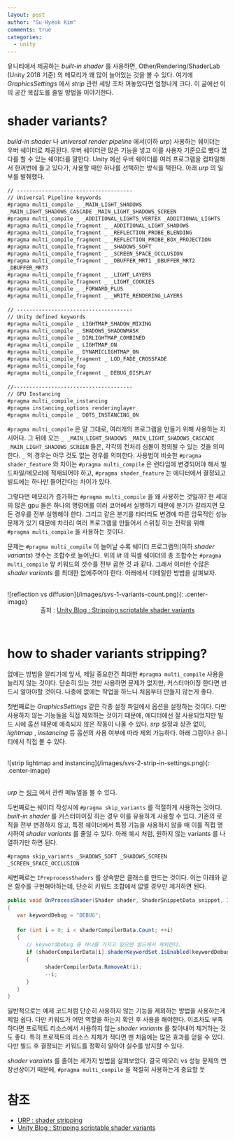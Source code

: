 ```yaml
---
layout: post
author: "Su-Hyeok Kim"
comments: true
categories:
  - unity
---
```


유니티에서 제공하는 _built-in shader_ 를 사용하면, Other/Rendering/ShaderLab (Unity 2018 기준) 의 메모리가 꽤 많이 늘어있는 것을 볼 수 있다. 여기에 _GraphicsSettings_ 에서 _strip_ 관련 세팅 조차 꺼놓았다면 엄청나게 크다. 이 글에선 이의 공간 복잡도를 줄일 방법을 이야기한다.

<!-- more -->

# shader variants?

_build-in shader_ 나 _universal render pipeline_ 에서(이하 _urp_) 사용하는 쉐이더는 우버 쉐이더로 제공된다. 우버 쉐이더란 많은 기능을 넣고 이를 사용자 기준으로 뺐다 꼈다를 할 수 있는 쉐이더를 말한다. Unity 에선 우버 쉐이더를 여러 프로그램을 컴파일해서 한꺼번에 들고 있다가, 사용할 때만 하나를 선택하는 방식을 택한다. 아래 _urp_ 의 일부를 발췌했다.

<!-- 
``` shaderlab
// hdrp - lit.shader
#pragma multi_compile_instancing
#pragma instancing_options renderinglayer
#pragma shader_feature EDITOR_VISUALIZATION
#pragma multi_compile _ DOTS_INSTANCING_ON
// enable dithering LOD crossfade
#pragma multi_compile _ LOD_FADE_CROSSFADE
```
-->

``` shaderlab
// -------------------------------------
// Universal Pipeline keywords
#pragma multi_compile _ _MAIN_LIGHT_SHADOWS _MAIN_LIGHT_SHADOWS_CASCADE _MAIN_LIGHT_SHADOWS_SCREEN
#pragma multi_compile _ _ADDITIONAL_LIGHTS_VERTEX _ADDITIONAL_LIGHTS
#pragma multi_compile_fragment _ _ADDITIONAL_LIGHT_SHADOWS
#pragma multi_compile_fragment _ _REFLECTION_PROBE_BLENDING
#pragma multi_compile_fragment _ _REFLECTION_PROBE_BOX_PROJECTION
#pragma multi_compile_fragment _ _SHADOWS_SOFT
#pragma multi_compile_fragment _ _SCREEN_SPACE_OCCLUSION
#pragma multi_compile_fragment _ _DBUFFER_MRT1 _DBUFFER_MRT2 _DBUFFER_MRT3
#pragma multi_compile_fragment _ _LIGHT_LAYERS
#pragma multi_compile_fragment _ _LIGHT_COOKIES
#pragma multi_compile _ _FORWARD_PLUS
#pragma multi_compile_fragment _ _WRITE_RENDERING_LAYERS

// -------------------------------------
// Unity defined keywords
#pragma multi_compile _ LIGHTMAP_SHADOW_MIXING
#pragma multi_compile _ SHADOWS_SHADOWMASK
#pragma multi_compile _ DIRLIGHTMAP_COMBINED
#pragma multi_compile _ LIGHTMAP_ON
#pragma multi_compile _ DYNAMICLIGHTMAP_ON
#pragma multi_compile_fragment _ LOD_FADE_CROSSFADE
#pragma multi_compile_fog
#pragma multi_compile_fragment _ DEBUG_DISPLAY

//--------------------------------------
// GPU Instancing
#pragma multi_compile_instancing
#pragma instancing_options renderinglayer
#pragma multi_compile _ DOTS_INSTANCING_ON
```

`#pragma multi_compile` 은 말 그대로, 여러개의 프로그램을 만들기 위해 사용하는 지시어다. 그 뒤에 오는 `_ _MAIN_LIGHT_SHADOWS _MAIN_LIGHT_SHADOWS_CASCADE _MAIN_LIGHT_SHADOWS_SCREEN` 들은, 각각의 전처리 심볼이 정의될 수 있는 것을 의미한다. `_` 의 경우는 아무 것도 없는 경우를 의미한다. 사용법이 비슷한 `#pragma shader_feature` 와 차이는 `#pragma multi_compile` 은 런타임에 변경되어야 해서 빌드파일/메모리에 적재되어야 하고, `#pragma shader_feature` 는 에디터에서 결정되고 빌드에는 하나만 들어간다는 차이가 있다.

그렇다면 메모리가 증가하는 `#pragma multi_compile` 을 왜 사용하는 것일까? 현 세대의 많은 gpu 들은 하나의 명렁어를 여러 코어에서 실행하기 때문에 분기가 갈라지면 모든 경우를 전부 실행해야 한다. 그리고 같은 분기를 타더라도 변경에 따른 암묵적인 성능 문제가 있기 때문에 차라리 여러 프로그램을 만들어서 스위칭 하는 전략을 위해 `#pragma multi_compile` 을 사용하는 것이다.

문제는 `#pragma multi_compile` 이 늘어날 수록 쉐이더 프로그램의(이하 _shader variants_) 갯수는 조합수로 늘어난다. 위의 _lit_ 의 픽셀 쉐이더의 총 조합수는 `#pragma multi_compile` 앞 키워드의 갯수를 전부 곱한 것 과 같다. 그래서 이러한 수많은 _shader variants_ 를 최대한 없에주어야 한다. 아래에서 디테일한 방법을 살펴보자.

<br/>
![reflection vs diffusion](/images/svs-1-variants-count.png){: .center-image}
<center>출처 : <a href="https://blog.unity.com/technology/stripping-scriptable-shader-variants">Unity Blog : Stripping scriptable shader variants</a>
</center>
<br/>
<br/>


# how to shader variants stripping?

없에는 방법을 알리기에 앞서, 제일 중요한건 최대한 `#pragma multi_compile` 사용을 늘리지 않는 것이다. 단순히 있는 것만 사용하면 문제가 없지만, 커스터마이징 한다면 반드시 알아야할 것이다. 나중에 없에는 작업을 하느니 처음부터 만들지 않는게 좋다.

첫번째로는 _GraphicsSettings_ 같은 각종 설정 파일에서 옵션을 설정하는 것이다. 다만 사용하지 않는 기능들을 직접 제외하는 것이기 때문에, 에디터에선 잘 사용되었지만 빌드 시에 옵션 때문에 예측되지 않은 작동이 나올 수 있다. _srp_ 설정과 상관 없이, _lightmap_ , _instancing_ 등 옵션의 사용 여부에 따라 제외 가능하다. 아래 그림이나 유니티에서 직접 볼 수 있다.

<br/>
![strip lightmap and instancing](/images/svs-2-strip-in-settings.png){: .center-image}
<br/>
<br/>

_urp_ 는 [링크](https://docs.unity3d.com/Packages/com.unity.render-pipelines.universal@14.0/manual/shader-stripping.html) 에서 관련 메뉴얼을 볼 수 있다.

두번째로는 쉐이더 작성시에 `#pragma skip_variants` 를 적절하게 사용하는 것이다. _built-in shader_ 를 커스터마이징 하는 경우 이를 유용하게 사용할 수 있다. 기존의 로직을 전부 변경하지 않고, 특정 쉐이더에서 특정 기능을 사용하지 않을 때 이를 직접 명시하여 _shader variants_ 를 줄일 수 있다. 아래 예시 처럼, 원하지 않는 variants 를 나열하기만 하면 된다.

``` shaderlab
#pragma skip_variants _SHADOWS_SOFT _SHADOWS_SCREEN _SCREEN_SPACE_OCCLUSION
```

세번째로는 `IPreprocessShaders` 를 상속받은 클래스를 만드는 것이다. 이는 아래와 같은 함수를 구현해야하는데, 단순히 키워드 조합에서 없엘 경우만 제거하면 된다.

``` csharp
public void OnProcessShader(Shader shader, ShaderSnippetData snippet, IList<ShaderCompilerData> shaderCompilerData)
{
   var keywordDebug = "DEBUG";

   for (int i = 0; i < shaderCompilerData.Count; ++i)
   {
      // keywordDebug 중 하나를 가지고 있으면 빌드에서 제외한다.
      if (shaderCompilerData[i].shaderKeywordSet.IsEnabled(keywordDebug))
      {
            shaderCompilerData.RemoveAt(i);
            --i;
      }
   }
}
```

일반적으로는 예제 코드처럼 단순히 사용하지 않는 기능을 제외하는 방법을 사용하는게 제일 쉽다. 다만 키워드가 어떤 역할을 하는지 확인 후 사용을 해야한다. 이조차도 부족하다면 프로젝트 리소스에서 사용하지 않는 _shader variants_ 를 찾아내어 제거하는 것도 좋다. 특히 프로젝트의 리소스 자체가 적다면 맨 처음에는 많은 효과를 얻을 수 있다. 다만 빌드 후 결정되는 키워드를 정확히 알아야 실수를 방지할 수 있다.

_shader varaints_ 를 줄이는 세가지 방법을 살펴보았다. 결국 메모리 vs 성능 문제의 연장선상이기 때문에, `#pragma multi_compile` 을 적절히 사용하는게 중요할 듯

# 참조

- [URP : shader stripping](https://docs.unity3d.com/Packages/com.unity.render-pipelines.universal@7.1/manual/shader-stripping.html)
- [Unity Blog : Stripping scriptable shader variants](https://blog.unity.com/technology/stripping-scriptable-shader-variants)
